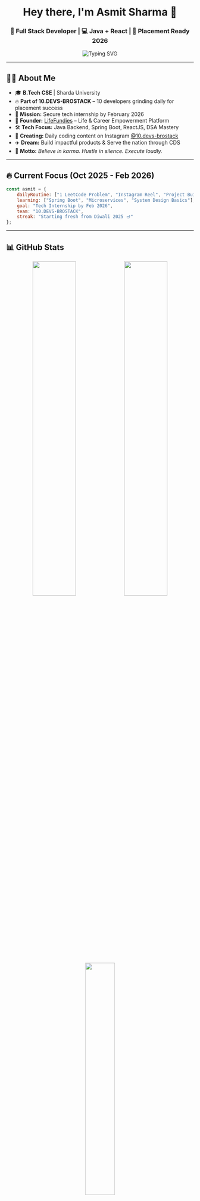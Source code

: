 <h1 align="center">Hey there, I'm Asmit Sharma 👋</h1>
<h3 align="center">🚀 Full Stack Developer | 💻 Java + React | 🎯 Placement Ready 2026</h3>

<p align="center">
  <img src="https://readme-typing-svg.herokuapp.com?font=Fira+Code&pause=1000&color=F75C7E&center=true&vCenter=true&width=435&lines=Building+Daily+%F0%9F%94%A5;10.DEVS-BROSTACK+Member;LeetCode+Grinder+%F0%9F%92%AA;Startup+Founder+%F0%9F%9A%80" alt="Typing SVG" />
</p>

---

## 👨‍💻 About Me

- 🎓 **B.Tech CSE** | Sharda University  
- 🔥 **Part of 10.DEVS-BROSTACK** – 10 developers grinding daily for placement success
- 🎯 **Mission:** Secure tech internship by February 2026
- 💼 **Founder:** [LifeFundies](https://lifefundies.in) – Life & Career Empowerment Platform
- 🛠️ **Tech Focus:** Java Backend, Spring Boot, ReactJS, DSA Mastery
- 📱 **Creating:** Daily coding content on Instagram [@10.devs-brostack](https://instagram.com/10.devs-brostack)
- ✈️ **Dream:** Build impactful products & Serve the nation through CDS
- 🧘 **Motto:** *Believe in karma. Hustle in silence. Execute loudly.*

---

## 🔥 Current Focus (Oct 2025 - Feb 2026)

```javascript
const asmit = {
    dailyRoutine: ["1 LeetCode Problem", "Instagram Reel", "Project Building"],
    learning: ["Spring Boot", "Microservices", "System Design Basics"],
    goal: "Tech Internship by Feb 2026",
    team: "10.DEVS-BROSTACK",
    streak: "Starting fresh from Diwali 2025 🪔"
};
```

---

## 📊 GitHub Stats

<p align="center">
  <img width="48%" src="https://github-readme-stats.vercel.app/api?username=asmitsharma1&show_icons=true&theme=radical&hide_border=true&bg_color=0D1117" />
  <img width="48%" src="https://github-readme-streak-stats.herokuapp.com/?user=asmitsharma1&theme=radical&hide_border=true&background=0D1117" />
</p>

<p align="center">
  <img width="40%" src="https://github-readme-stats.vercel.app/api/top-langs/?username=asmitsharma1&layout=compact&theme=radical&hide_border=true&bg_color=0D1117" />
</p>


## 💻 Tech Stack

<p align="center">
  <img src="https://skillicons.dev/icons?i=java,spring,react,nodejs,express,mongodb,mysql,js,ts,tailwind,html,css,git,github,figma,vercel,vscode" />
</p>

**Languages:** Java, JavaScript, Python, C++  
**Frontend:** React, TailwindCSS, HTML5, CSS3  
**Backend:** Spring Boot, Node.js, Express  
**Database:** MongoDB, MySQL, Supabase  
**Tools:** Git, GitHub, Postman, Figma, VS Code

---

## 🎯 LeetCode Journey

<p align="center">
  <img src="https://leetcard.jacoblin.cool/Asmit_sharma?theme=dark&font=Ubuntu&ext=activity" alt="LeetCode Stats"/>
</p>

- 🔁 **Daily Practice:** [LeetCode-Solutions Repo](https://github.com/asmitsharma1/LeetCode-Solutions)
- 📈 **Target:** 150 Easy problems by February 2026
- 🏆 **Focus:** Arrays, Strings, LinkedLists, Trees, DP
- 💪 **Consistency:** Daily problem solving + Instagram reels

---

## 🚀 Featured Projects

### 1. [LifeFundies Platform](https://lifefundies.in) 🎯
> Empowering Life, Career & Relationships
- **Tech:** React, Spring Boot, Supabase, ShadCN
- **Features:** Counseling Platform, Personal Development Courses, Skill Ventures
- **Ventures:** ContentMistri, TailorConnect, ContentBuddy
- **Status:** Live & Growing

### 2. [Project Name Coming Soon] 💻
> Full Stack E-Commerce/Task Manager/Chat App
- **Tech:** MERN Stack
- **Status:** Under Development (Nov-Dec 2025)
- **Goal:** Production-ready by December

### 3. [Mini Projects Collection] ⚡
> React Components, API Integrations, JavaScript Practice
- **Status:** Building daily
- **Purpose:** Showcase diverse skills

---

## 📈 2025-26 Roadmap

**October - November:** 🌱
- ✅ Daily LeetCode Easy problems
- ✅ Build 1 major project
- ✅ Create Instagram content daily
- ✅ Establish GitHub consistency

**December:** 🚀
- ✅ Complete 70+ LeetCode problems
- ✅ Deploy main project
- ✅ Start internship applications

**January - February:** 🎯
- ✅ 100+ problems solved
- ✅ Interview preparation
- ✅ Secure tech internship

---

## 🌟 10.DEVS-BROSTACK

Part of a team of **10 developers** committed to:
- 📱 Daily LeetCode problem solving
- 🎥 Creating educational content on Instagram
- 🤝 Peer-to-peer learning
- 🎯 100% placement by February 2026
- 💪 Zero excuses, maximum grind

**Team Motto:** *"10 Bros, 1 Dream, Daily Grind"*

---

## 📌 What I'm Doing Now

```
📚 Learning: Spring Boot Microservices + System Design
💻 Building: Full-stack projects for portfolio
🧠 Solving: Daily DSA problems on LeetCode
📱 Creating: Educational coding content
🎯 Targeting: SDE-1 roles in product companies
```

---

## 🌍 Connect With Me

<p align="center">
  <a href="https://linkedin.com/in/aksharma12" target="_blank">
    <img src="https://img.shields.io/badge/-LinkedIn-0077B5?style=for-the-badge&logo=Linkedin&logoColor=white"/>
  </a>
  <a href="https://codolio.com/profile/Asmit_Sharma" target="_blank">
    <img src="https://img.shields.io/badge/-Codolio-FF6B6B?style=for-the-badge&logo=code&logoColor=white"/>
  </a>
  <a href="mailto:asmitsharma895@gmail.com">
    <img src="https://img.shields.io/badge/-Email-D14836?style=for-the-badge&logo=Gmail&logoColor=white"/>
  </a>
  <a href="https://instagram.com/10.devs-brostack" target="_blank">
    <img src="https://img.shields.io/badge/-Instagram-E4405F?style=for-the-badge&logo=Instagram&logoColor=white"/>
  </a>
</p>
---

## 💡 Personal Philosophy

> *"The pain you feel today will be the strength you gain tomorrow."*  
> *"Code with heart, build with purpose, grow with consistency."*

---

## 🔥 Contribution Graph

<p align="center">
  <img src="https://github-readme-activity-graph.vercel.app/graph?username=asmitsharma1&theme=react-dark&hide_border=true&area=true" />
</p>

---

<p align="center">
  <img src="https://komarev.com/ghpvc/?username=asmitsharma1&label=Profile%20Views&color=0e75b6&style=flat" alt="Profile Views" />
</p>

<p align="center">
  ✨ <b>Keep Hustling, Keep Building</b> 💻 | Made with ❤️ by Asmit Sharma
</p>

<p align="center">
  🪔 <i>Fresh start from Diwali 2025</i> | 🚀 <i>10.DEVS-BROSTACK Member</i> | 🎯 <i>Placement Ready 2026</i>
</p>

---

### 📊 Quick Stats
- 🎓 **Education:** B.Tech CSE, Sharda University
- 💼 **Experience:** Founder @ LifeFundies
- 🎯 **Goal:** Tech Internship by Feb 2026
- 🔥 **Team:** 10.DEVS-BROSTACK
- 📱 **Content:** Daily coding on Instagram
- 💪 **Consistency:** Starting 130+ day streak from Oct 21, 2025

**Jai Maa Saraswati 🙏 | 10.DEVS-BROSTACK 🔥**

